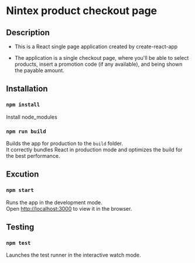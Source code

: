 Nintex product checkout page
===================

Description
-----------
- This is a React single page application created by create-react-app

- The application is a single checkout page, where you'll be able to select products, insert a promotion code (if any available), and being shown the payable amount.

## Installation

### `npm install`
Install node_modules

### `npm run build`
Builds the app for production to the `build` folder.<br>
It correctly bundles React in production mode and optimizes the build for the best performance.

## Excution

### `npm start`
Runs the app in the development mode.<br>
Open [http://localhost:3000](http://localhost:3000) to view it in the browser.

## Testing

### `npm test`
Launches the test runner in the interactive watch mode.<br>
